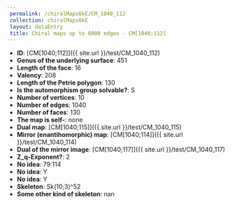 ```yaml
--- 
 permalink: /chiralMaps6kE/CM_1040_112 
 collection: chiralMaps6kE
 layout: dataEntry
 title: Chiral maps up to 6000 edges - CM[1040;112]
---
```


- **ID**: [CM[1040;112]]({{ site.url }}/test/CM_1040_112)
- **Genus of the underlying surface**: 451
- **Length of the face**: 16
- **Valency**: 208
- **Length of the Petrie polygon**: 130
- **Is the automorphism group solvable?**: S
- **Number of vertices**: 10
- **Number of edges**: 1040
- **Number of faces**: 130
- **The map is self-**: none
- **Dual map**: [CM[1040;115]]({{ site.url }}/test/CM_1040_115)
- **Mirror (enantihomorphic) map**: [CM[1040;114]]({{ site.url }}/test/CM_1040_114)
- **Dual of the mirror image**: [CM[1040;117]]({{ site.url }}/test/CM_1040_117)
- **Z_q-Exponent?**: 2
- **No idea**:  79:114
- **No idea**: Y
- **No idea**: Y
- **Skeleton**: Sk(10;3)^52
- **Some other kind of skeleton**: nan
